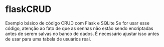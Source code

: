 # flaskCRUD
Exemplo básico de código CRUD com Flask e SQLite
Se for usar esse código, atenção ao fato de que as senhas não estão sendo encriptadas antes de serem salvas no banco de dados. 
É necessário ajustar isso antes de usar para uma tabela de usuários real.
